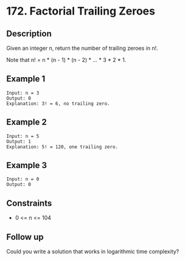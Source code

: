 # 172. Factorial Trailing Zeroes

## Description
Given an integer n, return the number of trailing zeroes in n!.

Note that n! = n * (n - 1) * (n - 2) * ... * 3 * 2 * 1.


## Example 1
```
Input: n = 3
Output: 0
Explanation: 3! = 6, no trailing zero.
```

## Example 2
```
Input: n = 5
Output: 1
Explanation: 5! = 120, one trailing zero.
```

## Example 3
```
Input: n = 0
Output: 0
```

## Constraints
- 0 <= n <= 104
 
## Follow up
Could you write a solution that works in logarithmic time complexity?